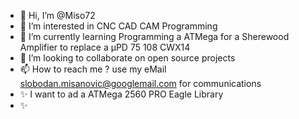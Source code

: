 - 👋 Hi, I’m @Miso72
- 👀 I’m interested in CNC CAD CAM Programming
- 🌱 I’m currently learning Programming a ATMega for a Sherewood Amplifier to replace a µPD 75 108 CWX14
- 💞️ I’m looking to collaborate on open source projects
- 📫 How to reach me ? use my eMail slobodan.misanovic@googlemail.com for communications
- ✨ I want to ad a ATMega 2560 PRO Eagle Library
- ✨ 
